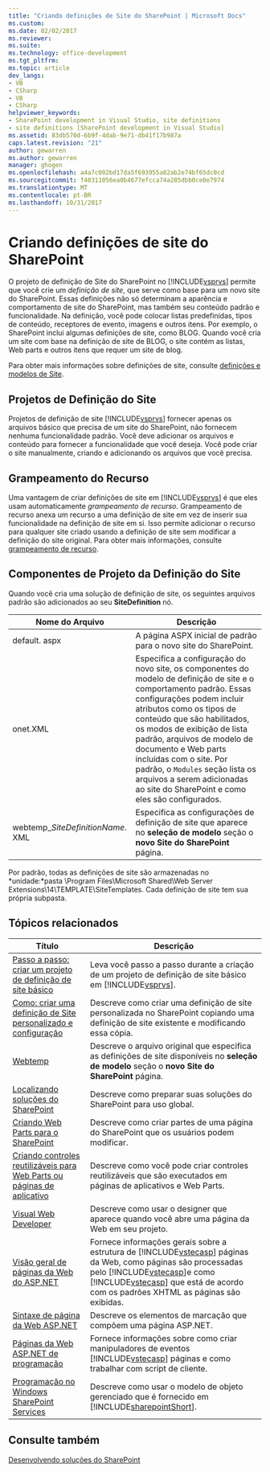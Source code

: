 ```yaml
---
title: "Criando definições de Site do SharePoint | Microsoft Docs"
ms.custom: 
ms.date: 02/02/2017
ms.reviewer: 
ms.suite: 
ms.technology: office-development
ms.tgt_pltfrm: 
ms.topic: article
dev_langs:
- VB
- CSharp
- VB
- CSharp
helpviewer_keywords:
- SharePoint development in Visual Studio, site definitions
- site definitions [SharePoint development in Visual Studio]
ms.assetid: 83db570d-6b9f-4dab-9e71-db41f17b987a
caps.latest.revision: "21"
author: gewarren
ms.author: gewarren
manager: ghogen
ms.openlocfilehash: a4a7c002bd17da5f693955a82ab2e74bf65dc0cd
ms.sourcegitcommit: f40311056ea0b4677efcca74a285dbb0ce0e7974
ms.translationtype: MT
ms.contentlocale: pt-BR
ms.lasthandoff: 10/31/2017
---
```

# <a name="creating-site-definitions-for-sharepoint"></a>Criando definições de site do SharePoint
  O projeto de definição de Site do SharePoint no [!INCLUDE[vsprvs](../sharepoint/includes/vsprvs-md.md)] permite que você crie um *definição de site*, que serve como base para um novo site do SharePoint. Essas definições não só determinam a aparência e comportamento de site do SharePoint, mas também seu conteúdo padrão e funcionalidade. Na definição, você pode colocar listas predefinidas, tipos de conteúdo, receptores de evento, imagens e outros itens. Por exemplo, o SharePoint inclui algumas definições de site, como BLOG. Quando você cria um site com base na definição de site de BLOG, o site contém as listas, Web parts e outros itens que requer um site de blog.  
  
 Para obter mais informações sobre definições de site, consulte [definições e modelos de Site](http://go.microsoft.com/fwlink/?LinkId=179134).  
  
## <a name="site-definition-projects"></a>Projetos de Definição do Site  
 Projetos de definição de site [!INCLUDE[vsprvs](../sharepoint/includes/vsprvs-md.md)] fornecer apenas os arquivos básico que precisa de um site do SharePoint, não fornecem nenhuma funcionalidade padrão. Você deve adicionar os arquivos e conteúdo para fornecer a funcionalidade que você deseja. Você pode criar o site manualmente, criando e adicionando os arquivos que você precisa.  
  
## <a name="feature-stapling"></a>Grampeamento do Recurso  
 Uma vantagem de criar definições de site em [!INCLUDE[vsprvs](../sharepoint/includes/vsprvs-md.md)] é que eles usam automaticamente *grampeamento de recurso*. Grampeamento de recurso anexa um recurso a uma definição de site em vez de inserir sua funcionalidade na definição de site em si. Isso permite adicionar o recurso para qualquer site criado usando a definição de site sem modificar a definição do site original. Para obter mais informações, consulte [grampeamento de recurso](http://go.microsoft.com/fwlink/?LinkID=119283).  
  
## <a name="site-definition-project-components"></a>Componentes de Projeto da Definição do Site  
 Quando você cria uma solução de definição de site, os seguintes arquivos padrão são adicionados ao seu **SiteDefinition** nó.  
  
|Nome do Arquivo|Descrição|  
|---------------|-----------------|  
|default. aspx|A página ASPX inicial de padrão para o novo site do SharePoint.|  
|onet.XML|Especifica a configuração do novo site, os componentes do modelo de definição de site e o comportamento padrão. Essas configurações podem incluir atributos como os tipos de conteúdo que são habilitados, os modos de exibição de lista padrão, arquivos de modelo de documento e Web parts incluídas com o site. Por padrão, o `Modules` seção lista os arquivos a serem adicionadas ao site do SharePoint e como eles são configurados.|  
|webtemp_*SiteDefinitionName*. XML|Especifica as configurações de definição de site que aparece no **seleção de modelo** seção o **novo Site do SharePoint** página.|  
  
 Por padrão, todas as definições de site são armazenadas no *unidade:*pasta \Program Files\Microsoft Shared\Web Server Extensions\14\TEMPLATE\SiteTemplates. Cada definição de site tem sua própria subpasta.  
  
## <a name="related-topics"></a>Tópicos relacionados  
  
|Título|Descrição|  
|-----------|-----------------|  
|[Passo a passo: criar um projeto de definição de site básico](../sharepoint/walkthrough-create-a-basic-site-definition-project.md)|Leva você passo a passo durante a criação de um projeto de definição de site básico em [!INCLUDE[vsprvs](../sharepoint/includes/vsprvs-md.md)].|  
|[Como: criar uma definição de Site personalizado e configuração](http://go.microsoft.com/fwlink/?LinkId=183309)|Descreve como criar uma definição de site personalizada no SharePoint copiando uma definição de site existente e modificando essa cópia.|  
|[Webtemp](http://go.microsoft.com/fwlink/?LinkId=183310)|Descreve o arquivo original que especifica as definições de site disponíveis no **seleção de modelo** seção o **novo Site do SharePoint** página.|  
|[Localizando soluções do SharePoint](../sharepoint/localizing-sharepoint-solutions.md)|Descreve como preparar suas soluções do SharePoint para uso global.|  
|[Criando Web Parts para o SharePoint](../sharepoint/creating-web-parts-for-sharepoint.md)|Descreve como criar partes de uma página do SharePoint que os usuários podem modificar.|  
|[Criando controles reutilizáveis para Web Parts ou páginas de aplicativo](../sharepoint/creating-reusable-controls-for-web-parts-or-application-pages.md)|Descreve como você pode criar controles reutilizáveis que são executados em páginas de aplicativos e Web Parts.|  
|[Visual Web Developer](http://go.microsoft.com/fwlink/?LinkId=178725)|Descreve como usar o designer que aparece quando você abre uma página da Web em seu projeto.|  
|[Visão geral de páginas da Web do ASP.NET](http://go.microsoft.com/fwlink/?LinkId=178726)|Fornece informações gerais sobre a estrutura de [!INCLUDE[vstecasp](../sharepoint/includes/vstecasp-md.md)] páginas da Web, como páginas são processadas pelo [!INCLUDE[vstecasp](../sharepoint/includes/vstecasp-md.md)]e como [!INCLUDE[vstecasp](../sharepoint/includes/vstecasp-md.md)] que está de acordo com os padrões XHTML as páginas são exibidas.|  
|[Sintaxe de página da Web ASP.NET](http://go.microsoft.com/fwlink/?LinkId=178727)|Descreve os elementos de marcação que compõem uma página ASP.NET.|  
|[Páginas da Web ASP.NET de programação](http://go.microsoft.com/fwlink/?LinkId=178728)|Fornece informações sobre como criar manipuladores de eventos [!INCLUDE[vstecasp](../sharepoint/includes/vstecasp-md.md)] páginas e como trabalhar com script de cliente.|  
|[Programação no Windows SharePoint Services](http://go.microsoft.com/fwlink/?LinkId=178729)|Descreve como usar o modelo de objeto gerenciado que é fornecido em [!INCLUDE[sharepointShort](../sharepoint/includes/sharepointshort-md.md)].|  
  
## <a name="see-also"></a>Consulte também  
 [Desenvolvendo soluções do SharePoint](../sharepoint/developing-sharepoint-solutions.md)  
  
  